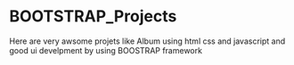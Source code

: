 # BOOTSTRAP_Projects

Here are very awsome projets like Album using html css and javascript and good ui develpment by using BOOSTRAP framework
